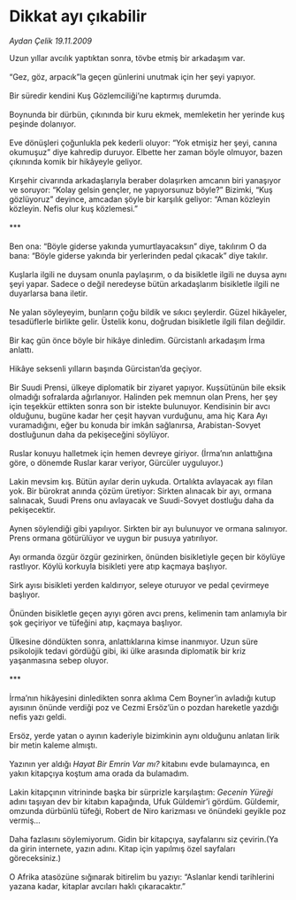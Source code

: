 # Dikkat ayı çıkabilir

*Aydan Çelik 19.11.2009*

<div class="taraf_structure_2col_1zq">
<div class="margen_n">



 <p>Uzun yıllar avcılık yaptıktan sonra, tövbe etmiş bir arkadaşım var. <br/><br/>“Gez, göz, arpacık”la geçen günlerini unutmak için her şeyi yapıyor. <br/><br/>Bir süredir kendini Kuş Gözlemciliği’ne kaptırmış durumda. <br/><br/>Boynunda bir dürbün, çıkınında bir kuru ekmek, memleketin her yerinde kuş peşinde dolanıyor. <br/><br/>Eve dönüşleri çoğunlukla pek kederli oluyor: “Yok etmişiz her şeyi, canına okumuşuz” diye kahredip duruyor. Elbette her zaman böyle olmuyor, bazen çıkınında komik bir hikâyeyle geliyor. <br/><br/>Kırşehir civarında arkadaşlarıyla beraber dolaşırken amcanın biri yanaşıyor ve soruyor: “Kolay gelsin gençler, ne yapıyorsunuz böyle?” Bizimki, “Kuş gözlüyoruz” deyince, amcadan şöyle bir karşılık geliyor: “Aman közleyin közleyin. Nefis olur kuş közlemesi.” <br/><br/>*** <br/><br/>Ben ona: “Böyle giderse yakında yumurtlayacaksın” diye, takılırım O da bana: “Böyle giderse yakında bir yerlerinden pedal çıkacak” diye takılır. <br/><br/>Kuşlarla ilgili ne duysam onunla paylaşırım, o da bisikletle ilgili ne duysa aynı şeyi yapar. Sadece o değil neredeyse bütün arkadaşlarım bisikletle ilgili ne duyarlarsa bana iletir. <br/><br/>Ne yalan söyleyeyim, bunların çoğu bildik ve sıkıcı şeylerdir. Güzel hikâyeler, tesadüflerle birlikte gelir. Üstelik konu, doğrudan bisikletle ilgili filan değildir. <br/><br/>Bir kaç gün önce böyle bir hikâye dinledim. Gürcistanlı arkadaşım İrma anlattı. <br/><br/>Hikâye seksenli yılların başında Gürcistan’da geçiyor. <br/><br/>Bir Suudi Prensi, ülkeye diplomatik bir ziyaret yapıyor. Kuşsütünün bile eksik olmadığı sofralarda ağırlanıyor. Halinden pek memnun olan Prens, her şey için teşekkür ettikten sonra son bir istekte bulunuyor. Kendisinin bir avcı olduğunu, bugüne kadar her çeşit hayvan vurduğunu, ama hiç Kara Ayı vuramadığını, eğer bu konuda bir imkân sağlanırsa, Arabistan-Sovyet dostluğunun daha da pekişeceğini söylüyor. <br/><br/>Ruslar konuyu halletmek için hemen devreye giriyor. (İrma’nın anlattığına göre, o dönemde Ruslar karar veriyor, Gürcüler uyguluyor.) <br/><br/>Lakin mevsim kış. Bütün ayılar derin uykuda. Ortalıkta avlayacak ayı filan yok. Bir bürokrat anında çözüm üretiyor: Sirkten alınacak bir ayı, ormana salınacak, Suudi Prens onu avlayacak ve Suudi-Sovyet dostluğu daha da pekişecektir. <br/><br/>Aynen söylendiği gibi yapılıyor. Sirkten bir ayı bulunuyor ve ormana salınıyor. Prens ormana götürülüyor ve uygun bir pusuya yatırılıyor. <br/><br/>Ayı ormanda özgür özgür gezinirken, önünden bisikletiyle geçen bir köylüye rastlıyor. Köylü korkuyla bisikleti yere atıp kaçmaya başlıyor. <br/><br/>Sirk ayısı bisikleti yerden kaldırıyor, seleye oturuyor ve pedal çevirmeye başlıyor. <br/><br/>Önünden bisikletle geçen ayıyı gören avcı prens, kelimenin tam anlamıyla bir şok geçiriyor ve tüfeğini atıp, kaçmaya başlıyor. <br/><br/>Ülkesine döndükten sonra, anlattıklarına kimse inanmıyor. Uzun süre psikolojik tedavi gördüğü gibi, iki ülke arasında diplomatik bir kriz yaşanmasına sebep oluyor. <br/><br/>*** <br/><br/>İrma’nın hikâyesini dinledikten sonra aklıma Cem Boyner’in avladığı kutup ayısının önünde verdiği poz ve Cezmi Ersöz’ün o pozdan hareketle yazdığı nefis yazı geldi. <br/><br/>Ersöz, yerde yatan o ayının kaderiyle bizimkinin aynı olduğunu anlatan lirik bir metin kaleme almıştı. <br/><br/>Yazının yer aldığı <i>Hayat Bir Emrin Var mı?</i> kitabını evde bulamayınca, en yakın kitapçıya koştum ama orada da bulamadım. <br/><br/>Lakin kitapçının vitrininde başka bir sürprizle karşılaştım: <i>Gecenin Yüreği</i> adını taşıyan dev bir kitabın kapağında, Ufuk Güldemir’i gördüm. Güldemir, omzunda dürbünlü tüfeği, Robert de Niro karizması ve önündeki geyikle poz vermiş... <br/><br/>Daha fazlasını söylemiyorum. Gidin bir kitapçıya, sayfalarını siz çevirin.(Ya da girin internete, yazın adını. Kitap için yapılmış özel sayfaları göreceksiniz.) <br/><br/>O Afrika atasözüne sığınarak bitirelim bu yazıyı: “Aslanlar kendi tarihlerini yazana kadar, kitaplar avcıları haklı çıkaracaktır.”</p>
<br/>
<br/>
<br/>



<br/>


<div id="taraf_not">
</div>

</div>


</div>
